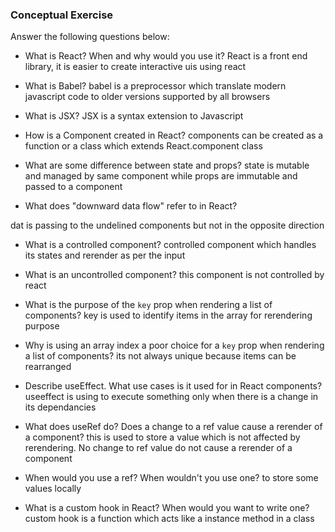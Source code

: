 ### Conceptual Exercise

Answer the following questions below:

- What is React? When and why would you use it?
React is a front end library, it is easier to create interactive uis using react

- What is Babel?
babel is a preprocessor which translate modern javascript code to older versions supported by all browsers

- What is JSX?
JSX is a syntax extension to Javascript

- How is a Component created in React?
components can be created as a function or a class which extends React.component class

- What are some difference between state and props?
state is mutable and managed by same component while props are immutable and passed to a component

- What does "downward data flow" refer to in React?

dat is passing to the undelined components but not in the opposite direction

- What is a controlled component?
controlled component which handles its states and rerender as per the input

- What is an uncontrolled component?
this component is not controlled by react

- What is the purpose of the `key` prop when rendering a list of components?
key is used to identify items in the array for rerendering purpose

- Why is using an array index a poor choice for a `key` prop when rendering a list of components?
its not always unique because items can be rearranged

- Describe useEffect.  What use cases is it used for in React components?
useeffect is using to execute something only when there is a change in its dependancies

- What does useRef do?  Does a change to a ref value cause a rerender of a component?
this is used to store a value which is not affected by rerendering. No change to ref value do not cause a rerender of a component

- When would you use a ref? When wouldn't you use one?
to store some values locally

- What is a custom hook in React? When would you want to write one?
custom hook is a function which acts like a instance method in a class
